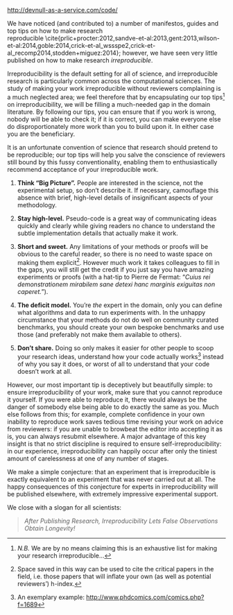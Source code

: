 http://devnull-as-a-service.com/code/

We have noticed (and contributed to) a number of manifestos, guides and
top tips on how to make research
reproducible \cite{prlic+procter:2012,sandve-et-al:2013,gent:2013,wilson-et-al:2014,goble:2014,crick-et-al_wssspe2,crick-et-al_recomp2014,stodden+miguez:2014};
however, we have seen very little published on how to make research
*irreproducible*.

Irreproducibility is the default setting for all of science, and
irreproducible research is particularly common across the computational
sciences. The study of making your work irreproducible without reviewers
complaining is a much neglected area; we feel therefore that by
encapsulating our top tips[^1] on irreproducibility, we will be filling
a much-needed gap in the domain literature. By following our tips, you
can ensure that if you work is wrong, nobody will be able to check it;
if it is correct, you can make everyone else do disproportionately more
work than you to build upon it. In either case you are the beneficiary.

It is an unfortunate convention of science that research should pretend
to be reproducible; our top tips will help you salve the conscience of
reviewers still bound by this fussy conventionality, enabling them to
enthusiastically recommend acceptance of your irreproducible work.

1.  **Think “Big Picture”.** People are interested in the science, not
    the experimental setup, so don’t describe it. If necessary,
    camouflage this absence with brief, high-level details of
    insignificant aspects of your methodology.

2.  **Stay high-level.** Pseudo-code is a great way of communicating
    ideas quickly and clearly while giving readers no chance to
    understand the subtle implementation details that actually make it
    work.

3.  **Short and sweet.** Any limitations of your methods or proofs will
    be obvious to the careful reader, so there is no need to waste space
    on making them explicit[^2]. However much work it takes colleagues
    to fill in the gaps, you will still get the credit if you just say
    you have amazing experiments or proofs (with a hat-tip to Pierre de
    Fermat: “*Cuius rei demonstrationem mirabilem sane detexi hanc
    marginis exiguitas non caperet.*”).

4.  **The deficit model.** You’re *the* expert in the domain, only you
    can define what algorithms and data to run experiments with. In the
    unhappy circumstance that your methods do not do well on community
    curated benchmarks, you should create your own bespoke benchmarks
    and use those (and preferably not make them available to others).

5.  **Don’t share.** Doing so only makes it easier for other people to
    scoop your research ideas, understand how your code actually
    works[^3] instead of why you say it does, or worst of all to
    understand that your code doesn’t work at all.

However, our most important tip is deceptively but beautifully simple:
to ensure irreproducibility of your work, make sure that you cannot
reproduce it yourself. If you were able to reproduce it, there would
always be the danger of somebody else being able to do exactly the same
as you. Much else follows from this; for example, complete confidence in
your own inability to reproduce work saves tedious time revising your
work on advice from reviewers: if you are unable to browbeat the editor
into accepting it as is, you can always resubmit elsewhere. A major
advantage of this key insight is that no strict discipline is required
to ensure self-irreproducibility: in our experience, irreproducibility
can happily occur after only the tiniest amount of carelessness at one
of any number of stages.

We make a simple conjecture: that an experiment that is irreproducible
is exactly equivalent to an experiment that was never carried out at
all. The happy consequences of this conjecture for experts in
irreproducibility will be published elsewhere, with extremely impressive
experimental support.

We close with a slogan for all scientists:

> *After Publishing Research, Irreproducibility Lets False Observations
> Obtain Longevity!*

[^1]: *N.B.* We are by no means claiming this is an exhaustive list for
    making your research irreproducible...

[^2]: Space saved in this way can be used to cite the critical papers in
    the field, i.e. those papers that will inflate your own (as well as
    potential reviewers’) h-index.

[^3]: An exemplary example: <http://www.phdcomics.com/comics.php?f=1689>
